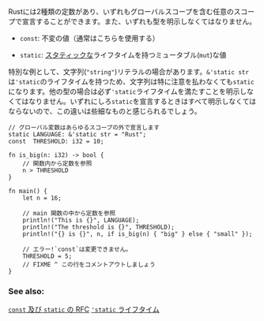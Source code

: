 <!--- Rust has two different types of constants which can be declared in any scope --->
<!--- including global. Both require explicit type annotation: --->
Rustには2種類の定数があり、いずれもグローバルスコープを含む任意のスコープで宣言することができます。また、いずれも型を明示しなくてはなりません。

<!--- * `const`: An unchangeable value (the common case). --->
* `const`: 不変の値（通常はこちらを使用する）
<!--- * `static`: A possibly `mut`able variable with [`'static`][static] lifetime. --->
* `static`: [スタティックな][static]ライフタイムを持つミュータブル(`mut`)な値

<!--- One special case is the `"string"` literal. It can be assigned directly to a --->
<!--- `static` variable without modification because its type signature: --->
<!--- `&'static str` has the required lifetime of `'static`. All other reference --->
<!--- types must be specifically annotated so that they fulfill the `'static` --->
<!--- lifetime. This may seem minor though because the required explicit annotation --->
<!--- hides the distinction. --->
特別な例として、文字列(`"string"`)リテラルの場合があります。`&'static str`は`'static`のライフタイムを持つため、文字列は特に注意を払わなくても`static`になります。他の型の場合は必ず`'static`ライフタイムを満たすことを明示しなくてはなりません。いずれにしろ`static`を宣言するときはすべて明示しなくてはならないので、この違いは些細なものと感じられるでしょう。

``` rust,editable,ignore,mdbook-runnable
// グローバル変数はあらゆるスコープの外で宣言します
static LANGUAGE: &'static str = "Rust";
const  THRESHOLD: i32 = 10;

fn is_big(n: i32) -> bool {
    // 関数内から定数を参照
    n > THRESHOLD
}

fn main() {
    let n = 16;

    // main 関数の中から定数を参照
    println!("This is {}", LANGUAGE);
    println!("The threshold is {}", THRESHOLD);
    println!("{} is {}", n, if is_big(n) { "big" } else { "small" });

    // エラー!`const`は変更できません。
    THRESHOLD = 5;
    // FIXME ^ この行をコメントアウトしましょう
}

```

### See also:

[`const` 及び `static` の RFC][const vs static]
[`'static` ライフタイム][static]

[static]: ../scope/lifetime/static_lifetime.html
[const vs static]: https://github.com/rust-lang/rfcs/blob/master/text/0246-const-vs-static.md
